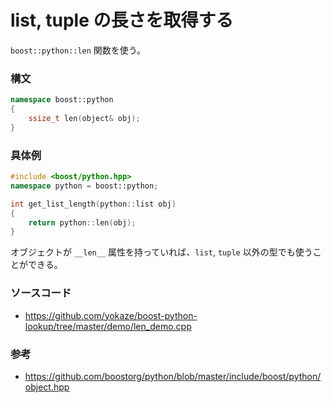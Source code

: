 # list, tuple の長さを取得する

```boost::python::len``` 関数を使う。

### 構文
```cpp
namespace boost::python
{
    ssize_t len(object& obj);
}
```

### 具体例
```cpp
#include <boost/python.hpp>
namespace python = boost::python;

int get_list_length(python::list obj)
{
    return python::len(obj);
}
```

オブジェクトが ```__len__``` 属性を持っていれば、```list```, ```tuple``` 以外の型でも使うことができる。

### ソースコード
- https://github.com/yokaze/boost-python-lookup/tree/master/demo/len_demo.cpp

### 参考
- https://github.com/boostorg/python/blob/master/include/boost/python/object.hpp
